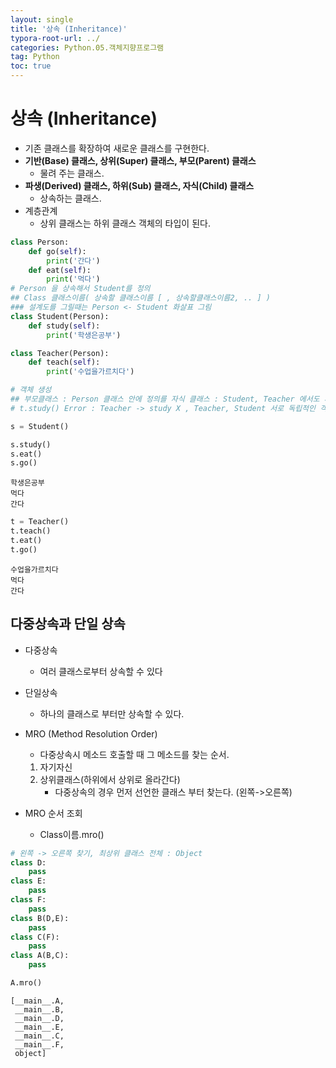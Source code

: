 ```yaml
---
layout: single
title: '상속 (Inheritance)'
typora-root-url: ../
categories: Python.05.객체지향프로그램
tag: Python
toc: true
---
```



# 상속 (Inheritance)

- 기존 클래스를 확장하여 새로운 클래스를 구현한다.
- **기반(Base) 클래스, 상위(Super) 클래스, 부모(Parent) 클래스**
    - 물려 주는 클래스. 
- **파생(Derived) 클래스, 하위(Sub) 클래스, 자식(Child) 클래스**
    - 상속하는 클래스.
- 계층관계
    - 상위 클래스는 하위 클래스 객체의 타입이 된다.


```python
class Person:
    def go(self):
        print('간다')
    def eat(self):
        print('먹다')
# Person 을 상속해서 Student를 정의
## Class 클래스이름( 상속할 클래스이름 [ , 상속할클래스이름2, .. ] )
### 설계도를 그릴때는 Person <- Student 화살표 그림
class Student(Person):
    def study(self):
        print('학생은공부')

class Teacher(Person):
    def teach(self):
        print('수업을가르치다')
```


```python
# 객체 생성
## 부모클래스 : Person 클래스 안에 정의를 자식 클래스 : Student, Teacher 에서도 사용가능
# t.study() Error : Teacher -> study X , Teacher, Student 서로 독립적인 객체 
```


```python
s = Student()
```


```python
s.study()
s.eat()
s.go()
```

    학생은공부
    먹다
    간다



```python
t = Teacher()
t.teach()
t.eat()
t.go()
```

    수업을가르치다
    먹다
    간다


## 다중상속과 단일 상속
- 다중상속
    - 여러 클래스로부터 상속할 수 있다
    
- 단일상속
    - 하나의 클래스로 부터만 상속할 수 있다.
    
- MRO (Method Resolution Order)
    - 다중상속시 메소드 호출할 때 그 메소드를 찾는 순서. 
    1. 자기자신
    2. 상위클래스(하위에서 상위로 올라간다)
        - 다중상속의 경우 먼저 선언한 클래스 부터 찾는다. (왼쪽->오른쪽)
    
- MRO 순서 조회 
    - Class이름.mro()


```python
# 왼쪽 -> 오른쪽 찾기, 최상위 클래스 전체 : Object
class D:
    pass
class E:
    pass
class F:
    pass
class B(D,E):
    pass
class C(F):
    pass
class A(B,C):
    pass
```


```python
A.mro()
```




    [__main__.A,
     __main__.B,
     __main__.D,
     __main__.E,
     __main__.C,
     __main__.F,
     object]
